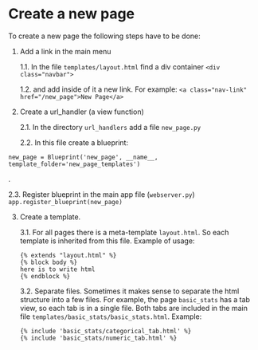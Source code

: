 # Create a new page 
To create a new page the following steps have to be done:

1. Add a link in the main menu
    
    1.1. In the file `templates/layout.html` find a div container `<div class="navbar">` 
    
    1.2. and add inside of it a new link. For example:
`<a class="nav-link" href="/new_page">New Page</a>` 

2. Create a url_handler (a view function)
    
    2.1. In the directory `url_handlers` add a file `new_page.py`
    
    2.2. In this file create a blueprint: 

```
new_page = Blueprint('new_page', __name__, 
template_folder='new_page_templates')
```
.

2.3. Register blueprint in the main app file (`webserver.py`)
`app.register_blueprint(new_page)`

3. Create a template. 

    3.1. For all pages there is a meta-template `layout.html`. So each template is inherited from this file. Example of usage:

    ```
    {% extends "layout.html" %}
    {% block body %}
    here is to write html
    {% endblock %}
    ```

    3.2. Separate files. Sometimes it makes sense to separate the html structure into a few files. For example, the page `basic_stats` has a tab view, so each tab is in a single file. Both tabs are included in the main file `templates/basic_stats/basic_stats.html`. Example:

    ```
    {% include 'basic_stats/categorical_tab.html' %}
    {% include 'basic_stats/numeric_tab.html' %}
    ```